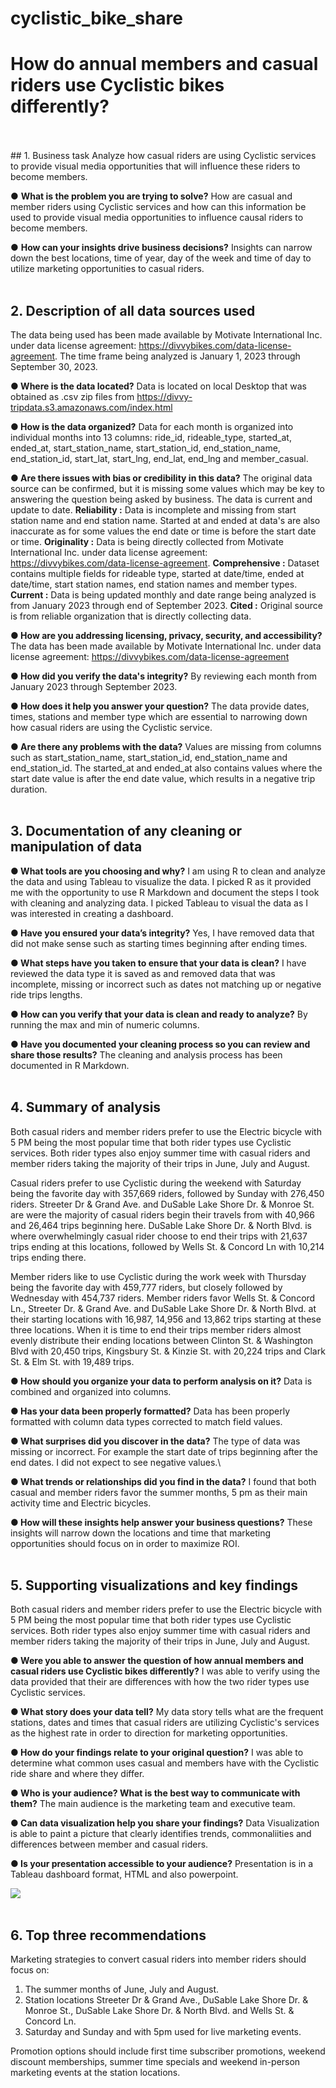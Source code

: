 # cyclistic_bike_share

# How do annual members and casual riders use Cyclistic bikes differently?
<br/>
<br/>
## 1. Business task
Analyze how casual riders are using Cyclistic services to provide visual media opportunities that will influence these riders to become members.

● **What is the problem you are trying to solve?** 
How are casual and member riders using Cyclistic services and how can this information be used to provide visual media opportunities to influence causal riders to become members.

● **How can your insights drive business decisions?** 
Insights can narrow down the best locations, time of year, day of the week and time of day to utilize marketing opportunities to casual riders.
<br/>
<br/>

## 2. Description of all data sources used 
The data being used has been made available by Motivate International Inc. under data license agreement: <https://divvybikes.com/data-license-agreement>. The time frame being analyzed is January 1, 2023 through September 30, 2023.

**● Where is the data located?** 
Data is located on local Desktop that was obtained as .csv zip files from https://divvy-tripdata.s3.amazonaws.com/index.html

**● How is the data organized?** 
Data for each month is organized into individual months into 13 columns: ride_id, rideable_type, started_at, ended_at, start_station_name, start_station_id, end_station_name, end_station_id, start_lat, start_lng, end_lat, end_lng and member_casual.

**● Are there issues with bias or credibility in this data?** 
The original data source can be confirmed, but it is missing some values which
may be key to answering the question being asked by business. The data
is current and update to date.
**Reliability :** Data is incomplete and missing from start station name and end station name. Started at and ended at data's are also inaccurate as for some values the end date or time is before the start date or time.
**Originality :** Data is being directly collected from Motivate International Inc. under data license agreement: <https://divvybikes.com/data-license-agreement>.
**Comprehensive :** Dataset contains multiple fields for rideable type, started at date/time, ended at date/time, start station names, end station names and member types.
**Current :** Data is being updated monthly and date range being analyzed is from January 2023 through end of September 2023.
**Cited :** Original source is from reliable organization that is directly collecting data.

**● How are you addressing licensing, privacy, security, and accessibility?** 
The data has been made available by Motivate International Inc. under data license agreement:
<https://divvybikes.com/data-license-agreement> 

**● How did you verify the data's integrity?** 
By reviewing each month from January 2023 through September 2023.

**● How does it help you answer your question?** 
The data provide dates, times, stations and member type which are essential to narrowing down how casual riders are using the Cyclistic service.

**● Are there any problems with the data?** 
Values are missing from columns such as start_station_name, start_station_id, end_station_name and end_station_id. The started_at and ended_at also contains values where the start date value is after the end date value, which results in a negative trip duration.
<br/>
<br/>
## 3. Documentation of any cleaning or manipulation of data
**● What tools are you choosing and why?** 
I am using R to clean and analyze the data and using Tableau to visualize the data. I picked R as it provided me with the opportunity to use R Markdown and document the steps I took with cleaning and analyzing data. I picked Tableau to visual the data as I was interested in creating a dashboard.

**● Have you ensured your data’s integrity?** 
Yes, I have removed data that did not make sense such as starting times beginning after ending times.

**● What steps have you taken to ensure that your data is clean?** 
I have reviewed the data type it is saved as and removed data that was incomplete, missing or incorrect such as dates not matching up or negative ride trips lengths.

**● How can you verify that your data is clean and ready to analyze?** 
By running the max and min of numeric columns.

**● Have you documented your cleaning process so you can review and share those results?** 
The cleaning and analysis process has been documented in R Markdown.
<br/>
<br/>
## 4. Summary of analysis
Both casual riders and member riders prefer to use the Electric bicycle with 5 PM being the most popular time that both rider types use Cyclistic services. Both rider types also enjoy summer time with casual riders and member riders taking the majority of their trips in June, July and August.

Casual riders prefer to use Cyclistic during the weekend with Saturday being the favorite day with 357,669 riders, followed by Sunday with 276,450 riders. Streeter Dr & Grand Ave. and DuSable Lake Shore Dr. & Monroe St. are were the majority of casual riders begin their travels from with 40,966 and 26,464 trips beginning here. DuSable Lake Shore Dr. & North Blvd. is where overwhelmingly casual rider choose to end their trips with 21,637 trips ending at this locations, followed by Wells St. & Concord Ln with 10,214 trips ending there.

Member riders like to use Cyclistic during the work week with Thursday being the favorite day with 459,777 riders, but closely followed by Wednesday with 454,737 riders. Member riders favor Wells St. & Concord Ln., Streeter Dr. & Grand Ave. and DuSable Lake Shore Dr. & North Blvd. at their starting locations with 16,987, 14,956 and 13,862 trips starting at these three locations. When it is time to end their trips member riders almost evenly distribute their ending locations between Clinton St. & Washington Blvd with 20,450 trips, Kingsbury St. & Kinzie St. with 20,224 trips and Clark St. & Elm St. with 19,489 trips.

**● How should you organize your data to perform analysis on it?** 
Data is combined and organized into columns.

**● Has your data been properly formatted?** 
Data has been properly formatted with column data types corrected to match field values.

**● What surprises did you discover in the data?** 
The type of data was missing or incorrect. For example the start date of trips beginning after the end dates. I did not expect to see negative values.\

**● What trends or relationships did you find in the data?** 
I found that both casual and member riders favor the summer months, 5 pm as their main activity time and Electric bicycles.

**● How will these insights help answer your business questions?** 
These insights will narrow down the locations and time that marketing opportunities should focus on in order to maximize ROI.
<br/>
<br/>
## 5. Supporting visualizations and key findings
Both casual riders and member riders prefer to use the Electric bicycle with 5 PM being the most popular time that both rider types use Cyclistic services. Both rider types also enjoy summer time with casual riders and member riders taking the majority of their trips in June, July and August.

**● Were you able to answer the question of how annual members and casual riders use Cyclistic bikes differently?** 
I was able to verify using the data provided that their are differences with how the two rider types use Cyclistic services.

**● What story does your data tell?** 
My data story tells what are the frequent stations, dates and times that casual riders are utilizing Cyclistic's services as the highest rate in order to direction for marketing opportunities.

**● How do your findings relate to your original question?** 
I was able to determine what common uses casual and members have with the Cyclistic ride share and where they differ.

**● Who is your audience? What is the best way to communicate with them?** 
The main audience is the marketing team and executive team.

**● Can data visualization help you share your findings?** 
Data Visualization is able to paint a picture that clearly identifies trends, commonaliities and differences between member and casual riders.

**● Is your presentation accessible to your audience?** 
Presentation is in a Tableau dashboard format, HTML and also powerpoint.

![](https://github.com/jmcs50/cyclistic_bike_share/blob/main/Dashboard.png)
<br/>
<br/>
## 6. Top three recommendations 
Marketing strategies to convert casual riders into member riders should focus on:

1. The summer months of June, July and August.
2. Station locations Streeter Dr & Grand Ave., DuSable Lake Shore Dr. & Monroe St., DuSable Lake Shore Dr. & North Blvd. and Wells St. & Concord Ln.
3. Saturday and Sunday and with 5pm used for live marketing events.

Promotion options should include first time subscriber promotions, weekend discount memberships, summer time specials and weekend in-person marketing events at the station locations.
